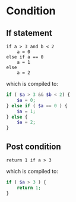 Condition
============

If statement
------------
```
if a > 3 and b < 2
    a = 0
else if a == 0
    a = 1
else
    a = 2
```

which is compiled to:

```php
if ( $a > 3 && $b < 2) {
    $a = 0;
} else if ( $a == 0 ) {
    $a = 1;
} else {
    $a = 2;
}
```

Post condition
-------------------

```
return 1 if a > 3
```

which is compiled to:

```php
if ( $a > 3 ) {
    return 1;
}
```


